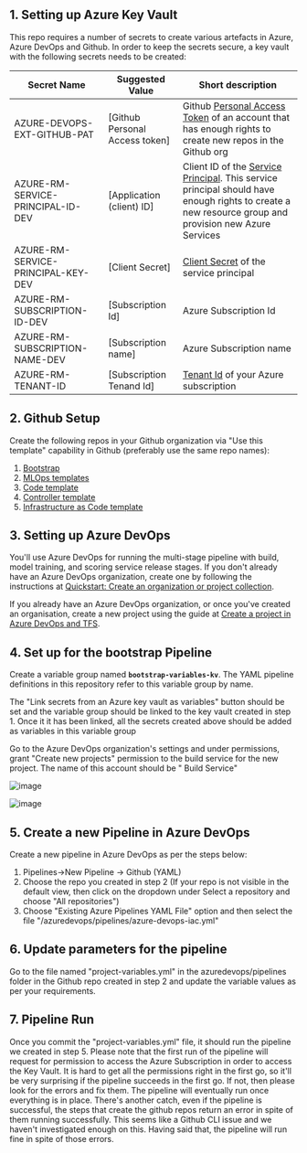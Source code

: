 ## 1. Setting up Azure Key Vault

This repo requires a number of secrets to create various artefacts in Azure, Azure DevOps and Github. In order to keep the secrets secure, a key vault with the following secrets needs to be created:

| Secret Name            | Suggested Value           | Short description                                                                                                           |
| ------------------------ | ------------------------- | --------------------------------------------------------------------------------------------------------------------------- |
| AZURE-DEVOPS-EXT-GITHUB-PAT | [Github Personal Access token]       | Github [Personal Access Token](https://docs.github.com/en/github/authenticating-to-github/keeping-your-account-and-data-secure/creating-a-personal-access-token) of an account that has enough rights to create new repos in the Github org                                 |
| AZURE-RM-SERVICE-PRINCIPAL-ID-DEV                 | [Application (client) ID]                 | Client ID of the [Service Principal](https://docs.microsoft.com/en-us/azure/active-directory/develop/quickstart-register-app#register-an-application). This service principal should have enough rights to create a new resource group and provision new Azure Services                           |
| AZURE-RM-SERVICE-PRINCIPAL-KEY-DEV           | [Client Secret]                  | [Client Secret](https://docs.microsoft.com/en-us/azure/active-directory/develop/quickstart-register-app#add-a-client-secret) of the service principal                                                                                                  |
| AZURE-RM-SUBSCRIPTION-ID-DEV           | [Subscription Id]              | Azure Subscription Id                                                                                                     |
| AZURE-RM-SUBSCRIPTION-NAME-DEV  | [Subscription name] | Azure Subscription name |
| AZURE-RM-TENANT-ID | [Subscription Tenand Id]  | [Tenant Id](https://docs.microsoft.com/en-us/azure/active-directory/fundamentals/active-directory-how-to-find-tenant) of your Azure subscription               |

## 2. Github Setup

Create the following repos in your Github organization via "Use this template" capability in Github (preferably use the same repo names):

1. [Bootstrap](https://github.com/ai-factory-azure/bootstrap)
2. [MLOps templates](https://github.com/ai-factory-azure/templates-mlops)
3. [Code template](https://github.com/ai-factory-azure/project-template-file-batch-code)
4. [Controller template](https://github.com/ai-factory-azure/project-template-file-batch-controller)
5. [Infrastructure as Code template](https://github.com/ai-factory-azure/templates-iac)

## 3. Setting up Azure DevOps

You'll use Azure DevOps for running the multi-stage pipeline with build, model training, and scoring service release stages. If you don't already have an Azure DevOps organization, create one by following the instructions at [Quickstart: Create an organization or project collection](https://docs.microsoft.com/en-us/azure/devops/organizations/accounts/create-organization?view=azure-devops).

If you already have an Azure DevOps organization, or once you've created an organisation, create a new project using the guide at [Create a project in Azure DevOps and TFS](https://docs.microsoft.com/en-us/azure/devops/organizations/projects/create-project?view=azure-devops).

## 4. Set up for the bootstrap Pipeline

Create a variable group named **`bootstrap-variables-kv`**. The YAML pipeline definitions in this repository refer to this variable group by name.

The "Link secrets from an Azure key vault as variables" button should be set and the variable group should be linked to the key vault created in step 1. Once it it has been linked, all the secrets created above should be added as variables in this variable group

Go to the Azure DevOps organization's settings and under permissions, grant "Create new projects" permission to the build service for the new project. The name of this account should be "<azure devops project name> Build Service"
  
![image](https://user-images.githubusercontent.com/26466075/132328747-02b0011f-aaa6-4a85-b51c-8e9feeed14d4.png)

![image](https://user-images.githubusercontent.com/26466075/132328799-55d9cbb4-520f-4890-9753-240fbae6a5d1.png)

## 5. Create a new Pipeline in Azure DevOps

Create a new pipeline in Azure DevOps as per the steps below:

1. Pipelines->New Pipeline -> Github (YAML)
2. Choose the repo you created in step 2 (If your repo is not visible in the default view, then click on the dropdown under Select a repository and choose "All repositories")
3. Choose "Existing Azure Pipelines YAML File" option and then select the file "/azuredevops/pipelines/azure-devops-iac.yml"

## 6. Update parameters for the pipeline

Go to the file named "project-variables.yml" in the azuredevops/pipelines folder in the Github repo created in step 2 and update the variable values as per your requirements. 

## 7. Pipeline Run

Once you commit the "project-variables.yml" file, it should run the pipeline we created in step 5. Please note that the first run of the pipeline will request for permission to access the Azure Subscription in order to access the Key Vault. It is hard to get all the permissions right in the first go, so it'll be very surprising if the pipeline succeeds in the first go. If not, then please look for the errors and fix them. The pipeline will eventually run once everything is in place. There's another catch, even if the pipeline is successful, the steps that create the github repos return an error in spite of them running successfully. This seems like a Github CLI issue and we haven't investigated enough on this. Having said that, the pipeline will run fine in spite of those errors. 
